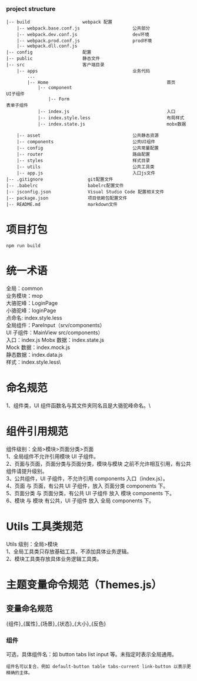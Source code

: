 <!--
 * @Descripttion:
 * @Author: 李征
 * @Date: 2020-10-22 16:37:01
 * @LastEditors: 李征
 * @LastEditTime: 2020-10-23 10:54:39
 * @FilePath: /react-project/README.MD
-->

### project structure

```
|-- build                    webpack 配置
    |-- webpack.base.conf.js                    公共部分
    |-- webpack.dev.conf.js                     dev环境
    |-- webpack.prod.conf.js                    prod环境
    |-- webpack.dll.conf.js
|-- config                   配置
|-- public                   静态文件
|-- src                      客户端目录
    |-- apps                                    业务代码
        ...
        |-- Home                                             首页
            |-- component                                             UI子组件
                |-- Form                                              表单子组件
            |-- index.js                                     入口
            |-- index.style.less                             布局样式
            |-- index.state.js                               mobx数据

    |-- asset                                   公共静态资源
    |-- components                              公共UI组件
    |-- config                                  公共常量配置
    |-- router                                  路由配置
    |-- styles                                  样式目录
    |-- utils                                   公共工具类
    |-- app.js                                  入口js文件
|-- .gitignore                 git配置文件
|-- .babelrc                   babelrc配置文件
|-- jsconfig.json              Visual Studio Code 配置相关文件
|-- package.json               项目依赖包配置文件
|-- README.md                  markdown文件
```

# 项目打包

```
npm run build
```

# 统一术语

全局：common\
业务模块：mop\
大骆驼峰：LoginPage\
小骆驼峰：loginPage\
点命名: index.style.less\
全局组件：PareInput（srv/components）\
UI 子组件：MainView src/components）\
入口：index.js
Mobx 数据：index.state.js\
Mock 数据：index.mock.js\
静态数据：index.data.js\
样式：index.style.less\

# 命名规范

1、组件类，UI 组件函数名与其文件夹同名且是大骆驼峰命名。\

# 组件引用规范

组件级别：全局>模块>页面分类>页面\
1、全局组件不允许引用模块 UI 子组件。\
2、页面与页面，页面分类与页面分类，模块与模块 之前不允许相互引用，有公共组件请提升级别。\
3、公共组件，UI 子组件，不允许引用 components 入口（index.js）。\
4、页面 与 页面，有公共 UI 子组件，放入 页面分类 components 下。\
5、页面分类 与 页面分类，有公共 UI 子组件 放入 模块 components 下。\
6、模块 与 模块 有公共，UI 子组件 放入 全局 components 下。

# Utils 工具类规范

Utils 级别：全局>模块\
1、全局工具类只存放基础工具，不添加具体业务逻辑。\
2、模块工具类存放具体业务逻辑工具类。

# 主题变量命令规范（Themes.js）

## 变量命名规范

{组件}\_{属性}\_{场景}\_{状态}\_{大小}\_{反色}

### 组件

可选，具体组件名：如 button tabs list input 等。未指定时表示全局通用。

```
组件名可以复合，例如 default-button table tabs-current link-button 以表示更精确的主体。
```
